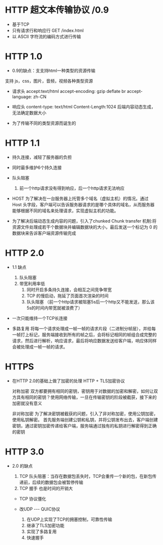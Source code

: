 # HTTP 超文本传输协议 /0.9
 - 基于TCP 
 - 只有请求行和响应行   GET /index.html
 - 以 ASCII 字符流的编码方式进行传输

 # HTTP 1.0
 - 0.9的缺点：支支持html一种类型的资源传输

 支持 js，css，图片，音频，视频各种类型资源

 - 请求头
    accept:text/html
    accept-encoding: gzip deflate br
    accept-language: zh-CN

 - 响应头
    content-type: text/html
    Content-Length:1024 后端内容动态生成，无法确定数据大小

 - 为了传输不同的类型资源而诞生的

 # HTTP 1.1
 - 持久连接，减轻了服务器的负担
 - 同时最多维护6个持久连接

 - 队头阻塞
    1. 前一个http请求没有得到响应，后一个http请求无法响应

 - HOST
    为了解决在一台服务器上托管多个域名（虚拟主机）的情况。通过 Host 头字段，客户端可以告诉服务器请求的是哪个具体的域名，从而服务器能够根据不同的域名来处理请求，实现虚拟主机的功能。

 - 为了解决后端动态生成内容的问题，引入了chunked
    Chunk transfer 机制:将资源文件处理成若干个数据块并编辑数据块的大小，最后发送一个标记为 0 的数据块来告诉客户端资源传输完成

 # HTTP 2.0
 - 1.1 缺点
   1. 队头阻塞
   2. 带宽利用率低
      1) 同时开启多条持久连接，会相互之间竞争带宽
      2) TCP 的慢启动，拖延了页面首次渲染的时间
      3) 队头阻塞 （前一个http请求被阻塞5s后一个http又不能发送，那么该5s的时间内带宽就被浪费了）

 - 一次只能维持一个TCP长连接
 - 多路复用
      将每一个请求处理成一帧一帧的请求片段（二进制分帧层），并给每一帧打上标记，服务端接收到所有的帧之后，会将标记相同的帧组合成完整的请求，然后进行解析，响应请求，最后将响应数据发送给客户端，响应体同样会被处理成一帧一帧的请求。

# HTTPS
- 在HTTP 2.0的基础上做了加密的处理
  HTTP + TLS加密协议

  对称加密
    双方都要拥有相同的密钥，密钥用于对数据的加密和解密，如何让双方具有相同的密钥？使用网络传输，一旦在传输密钥的阶段被截获，接下来的加密就没有意义

  非对称加密
    为了解决密钥被截获的问题，引入了非对称加密，使用公钥加密，使用私钥解密。
    首先服务端创建公钥和私钥，并将公钥发布出去，客户端创建密钥，通过密钥加密传递给客户端，服务端通过独有的私钥进行解密得到正确的密钥

# HTTP 3.0
- 2.0 的缺点
    1. TCP 队头阻塞：当存在数据包丢失时，TCP会重传一个新的包，在新包传递前，后续的数据包会被暂停传输
    2. TCP 握手 也是时间的开销大

    - TCP 协议僵化

    - 改UDP --- QUIC协议
        1. 在UDP上实现了TCP的拥塞控制，可靠性传输
        2. 继承了TLS加密功能
        3. 实现了多路复用
        4. 快速握手